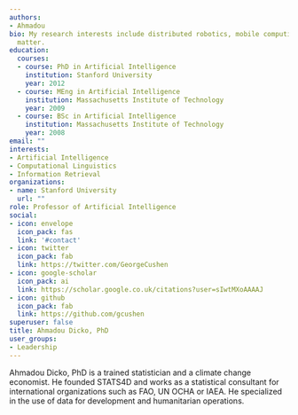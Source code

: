 ```yaml
---
authors:
- Ahmadou
bio: My research interests include distributed robotics, mobile computing and programmable
  matter.
education:
  courses:
  - course: PhD in Artificial Intelligence
    institution: Stanford University
    year: 2012
  - course: MEng in Artificial Intelligence
    institution: Massachusetts Institute of Technology
    year: 2009
  - course: BSc in Artificial Intelligence
    institution: Massachusetts Institute of Technology
    year: 2008
email: ""
interests:
- Artificial Intelligence
- Computational Linguistics
- Information Retrieval
organizations:
- name: Stanford University
  url: ""
role: Professor of Artificial Intelligence
social:
- icon: envelope
  icon_pack: fas
  link: '#contact'
- icon: twitter
  icon_pack: fab
  link: https://twitter.com/GeorgeCushen
- icon: google-scholar
  icon_pack: ai
  link: https://scholar.google.co.uk/citations?user=sIwtMXoAAAAJ
- icon: github
  icon_pack: fab
  link: https://github.com/gcushen
superuser: false
title: Ahmadou Dicko, PhD
user_groups:
- Leadership
---
```


Ahmadou Dicko, PhD is a trained statistician and a climate change economist. He founded STATS4D and works as a statistical consultant for international organizations such as FAO, UN OCHA or IAEA. He specialized in the use of data for development and humanitarian operations.